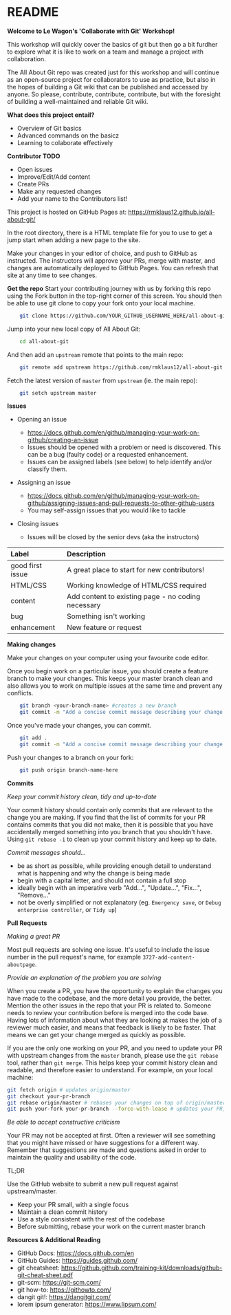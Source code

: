 # README

**Welcome to Le Wagon's 'Collaborate with Git' Workshop!**

This workshop will quickly cover the basics of git but then go a bit furdher to explore what it is like to work on a team and manage a project with collaboration.

The All About Git repo was created just for this workshop and will continue as an open-source project for collaborators to use as practice, but also in the hopes of building a Git wiki that can be published and accessed by anyone. So please, contribute, contribute, contribute, but with the foresight of building a well-maintained and reliable Git wiki.

**What does this project entail?**

-   Overview of Git basics
-   Advanced commands on the basicz
-   Learning to colaborate effectively

**Contributor TODO**

-   Open issues
-   Improve/Edit/Add content
-   Create PRs
-   Make any requested changes
-   Add your name to the Contributors list!

This project is hosted on GitHub Pages at: https://rmklaus12.github.io/all-about-git/

In the root directory, there is a HTML template file for you to use to get a jump start when adding a new page to the site.

Make your changes in your editor of choice, and push to GitHub as instructed. The instructors will approve your PRs, merge with master, and changes are automatically deployed to GitHub Pages. You can refresh that site at any time to see changes.

**Get the repo**
Start your contributing journey with us by forking this repo using the Fork button in the top-right corner of this screen. You should then be able to use git clone to copy your fork onto your local machine.

```bash
    git clone https://github.com/YOUR_GITHUB_USERNAME_HERE/all-about-git
```

Jump into your new local copy of All About Git:

```bash
    cd all-about-git
```

And then add an `upstream` remote that points to the main repo:

```bash
    git remote add upstream https://github.com/rmklaus12/all-about-git
```

Fetch the latest version of `master` from `upstream` (ie. the main repo):

```bash
    git setch upstream master
```

**Issues**

-   Opening an issue

    -   https://docs.github.com/en/github/managing-your-work-on-github/creating-an-issue
    -   Issues should be opened with a problem or need is discovered. This can be a bug (faulty code) or a requested enhancement.
    -   Issues can be assigned labels (see below) to help identify and/or classify them.

-   Assigning an issue

    -   https://docs.github.com/en/github/managing-your-work-on-github/assigning-issues-and-pull-requests-to-other-github-users
    -   You may self-assign issues that you would like to tackle

-   Closing issues
    -   Issues will be closed by the senior devs (aka the instructors)

| Label            | Description                                        |
| :--------------- | :------------------------------------------------- |
| good first issue | A great place to start for new contributors!       |
| HTML/CSS         | Working knowledge of HTML/CSS required             |
| content          | Add content to existing page - no coding necessary |
| bug              | Something isn't working                            |
| enhancement      | New feature or request                             |

**Making changes**

Make your changes on your computer using your favourite code editor.

Once you begin work on a particular issue, you should create a feature branch to make your changes. This keeps your master branch clean and also allows you to work on multiple issues at the same time and prevent any conflicts.

```bash
    git branch <your-branch-name> #creates a new branch
    git commit -m "Add a concise commit message describing your change here"
```

Once you've made your changes, you can commit.

```bash
    git add .
    git commit -m "Add a concise commit message describing your change here"
```

Push your changes to a branch on your fork:

```bash
    git push origin branch-name-here
```

**Commits**

_Keep your commit history clean, tidy and up-to-date_

Your commit history should contain only commits that are relevant to the change you are making. If you find that the list of commits for your PR contains commits that you did not make, then it is possible that you have accidentally merged something into you branch that you shouldn't have. Using `git rebase -i` to clean up your commit history and keep up to date.

_Commit messages should..._

-   be as short as possible, while providing enough detail to understand what is happening and why the change is being made
-   begin with a capital letter, and should not contain a full stop
-   ideally begin with an imperative verb "Add...", "Update...", "Fix...", "Remove..."
-   not be overly simplified or not explanatory (eg. `Emergency save`, or `Debug enterprise controller`, or `Tidy up`)

**Pull Requests**

_Making a great PR_

Most pull requests are solving one issue. It's useful to include the issue number in the pull request's name, for example `3727-add-content-aboutpage`.

_Provide an explanation of the problem you are solving_

When you create a PR, you have the opportunity to explain the changes you have made to the codebase, and the more detail you provide, the better. Mention the other issues in the repo that your PR is related to. Someone needs to review your contribution before is merged into the code base. Having lots of information about what they are looking at makes the job of a reviewer much easier, and means that feedback is likely to be faster. That means we can get your change merged as quickly as possible.

If you are the only one working on your PR, and you need to update your PR with upstream changes from the `master` branch, please use the `git rebase` tool, rather than `git merge`. This helps keep your commit history clean and readable, and therefore easier to understand. For example, on your local machine:

```bash
git fetch origin # updates origin/master
git checkout your-pr-branch
git rebase origin/master # rebases your changes on top of origin/master
git push your-fork your-pr-branch --force-with-lease # updates your PR, overwriting your previous changes
```

_Be able to accept constructive criticism_

Your PR may not be accepted at first. Often a reviewer will see something that you might have missed or have suggestions for a different way. Remember that suggestions are made and questions asked in order to maintain the quality and usability of the code.

TL;DR

Use the GitHub website to submit a new pull request against upstream/master.

-   Keep your PR small, with a single focus
-   Maintain a clean commit history
-   Use a style consistent with the rest of the codebase
-   Before submitting, rebase your work on the current master branch

**Resources & Additional Reading**

-   GitHub Docs: https://docs.github.com/en
-   GitHub Guides: https://guides.github.com/
-   git cheatsheet: https://github.github.com/training-kit/downloads/github-git-cheat-sheet.pdf
-   git-scm: https://git-scm.com/
-   git how-to: https://githowto.com/
-   dangit git!: https://dangitgit.com/
-   lorem ipsum generator: https://www.lipsum.com/
